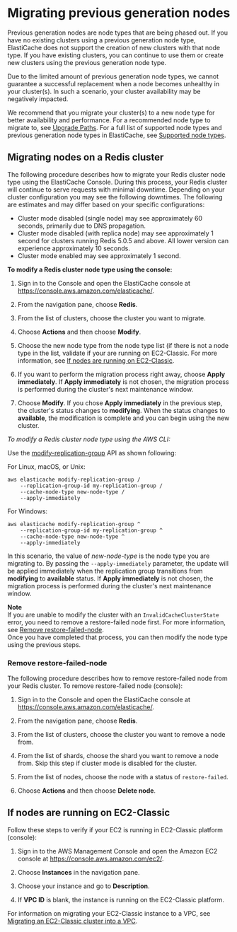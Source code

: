 # Migrating previous generation nodes<a name="CacheNodes.NodeMigration"></a>

Previous generation nodes are node types that are being phased out\. If you have no existing clusters using a previous generation node type, ElastiCache does not support the creation of new clusters with that node type\. If you have existing clusters, you can continue to use them or create new clusters using the previous generation node type\.

Due to the limited amount of previous generation node types, we cannot guarantee a successful replacement when a node becomes unhealthy in your cluster\(s\)\. In such a scenario, your cluster availability may be negatively impacted\.

 We recommend that you migrate your cluster\(s\) to a new node type for better availability and performance\. For a recommended node type to migrate to, see [Upgrade Paths](https://aws.amazon.com/ec2/previous-generation/)\. For a full list of supported node types and previous generation node types in ElastiCache, see [Supported node types](CacheNodes.SupportedTypes.md)\.

## Migrating nodes on a Redis cluster<a name="CacheNodes.NodeMigration.Redis"></a>

The following procedure describes how to migrate your Redis cluster node type using the ElastiCache Console\. During this process, your Redis cluster will continue to serve requests with minimal downtime\. Depending on your cluster configuration you may see the following downtimes\. The following are estimates and may differ based on your specific configurations:
+ Cluster mode disabled \(single node\) may see approximately 60 seconds, primarily due to DNS propagation\.
+ Cluster mode disabled \(with replica node\) may see approximately 1 second for clusters running Redis 5\.0\.5 and above\. All lower version can experience approximately 10 seconds\.
+ Cluster mode enabled may see approximately 1 second\.

**To modify a Redis cluster node type using the console:**

1. Sign in to the Console and open the ElastiCache console at [https://console\.aws\.amazon\.com/elasticache/](https://console.aws.amazon.com/elasticache/home)\.

1. From the navigation pane, choose **Redis**\.

1. From the list of clusters, choose the cluster you want to migrate\.

1. Choose **Actions** and then choose **Modify**\.

1. Choose the new node type from the node type list \(if there is not a node type in the list, validate if your are running on EC2\-Classic\. For more information, see [If nodes are running on EC2\-Classic](#Redis.ec2-classic)\.

1. If you want to perform the migration process right away, choose **Apply immediately**\. If **Apply immediately** is not chosen, the migration process is performed during the cluster's next maintenance window\.

1. Choose **Modify**\. If you chose **Apply immediately** in the previous step, the cluster's status changes to **modifying**\. When the status changes to **available**, the modification is complete and you can begin using the new cluster\.

*To modify a Redis cluster node type using the AWS CLI:*

Use the [modify\-replication\-group](https://docs.aws.amazon.com/cli/latest/reference/elasticache/modify-replication-group.html) API as shown following:

For Linux, macOS, or Unix:

```
aws elasticache modify-replication-group /
	--replication-group-id my-replication-group /
	--cache-node-type new-node-type /
	--apply-immediately
```

For Windows:

```
aws elasticache modify-replication-group ^
	--replication-group-id my-replication-group ^
	--cache-node-type new-node-type ^
	--apply-immediately
```

In this scenario, the value of *new\-node\-type* is the node type you are migrating to\. By passing the `--apply-immediately` parameter, the update will be applied immediately when the replication group transitions from **modifying** to **available** status\. If **Apply immediately** is not chosen, the migration process is performed during the cluster's next maintenance window\.

**Note**  
If you are unable to modify the cluster with an `InvalidCacheClusterState` error, you need to remove a restore\-failed node first\. For more information, see [Remove restore\-failed\-node](#remove-restore-failed-node)\.  
Once you have completed that process, you can then modify the node type using the previous steps\.

### Remove restore\-failed\-node<a name="remove-restore-failed-node"></a>

 The following procedure describes how to remove restore\-failed node from your Redis cluster\. To remove restore\-failed node \(console\):

1. Sign in to the Console and open the ElastiCache console at [https://console\.aws\.amazon\.com/elasticache/](https://console.aws.amazon.com/elasticache/home)\.

1. From the navigation pane, choose **Redis**\.

1. From the list of clusters, choose the cluster you want to remove a node from\.

1. From the list of shards, choose the shard you want to remove a node from\. Skip this step if cluster mode is disabled for the cluster\.

1. From the list of nodes, choose the node with a status of `restore-failed`\.

1. Choose **Actions** and then choose **Delete node**\.

## If nodes are running on EC2\-Classic<a name="Redis.ec2-classic"></a>

Follow these steps to verify if your EC2 is running in EC2\-Classic platform \(console\):

1. Sign in to the AWS Management Console and open the Amazon EC2 console at [https://console\.aws\.amazon\.com/ec2/](https://console.aws.amazon.com/ec2/)\.

1. Choose **Instances** in the navigation pane\.

1. Choose your instance and go to **Description**\.

1. If **VPC ID** is blank, the instance is running on the EC2\-Classic platform\.

For information on migrating your EC2\-Classic instance to a VPC, see [Migrating an EC2\-Classic cluster into a VPC](Migrating-ec2-classic_to_VPC.md)\.